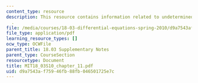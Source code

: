 ```yaml
---
content_type: resource
description: This resource contains information related to undetermined coefficients
  .
file: /media/courses/18-03-differential-equations-spring-2010/d9a7543af75946fb88fb046501725e7c_MIT18_03S10_chapter_11.pdf
file_type: application/pdf
learning_resource_types: []
ocw_type: OCWFile
parent_title: 18.03 Supplementary Notes
parent_type: CourseSection
resourcetype: Document
title: MIT18_03S10_chapter_11.pdf
uid: d9a7543a-f759-46fb-88fb-046501725e7c
---
```

